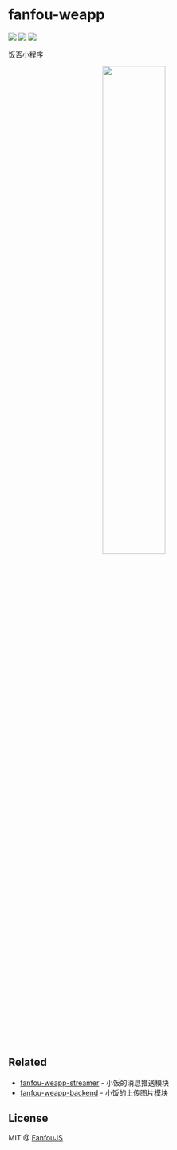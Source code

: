 # fanfou-weapp

[![](https://img.shields.io/travis/fanfoujs/fanfou-weapp/master.svg)](https://travis-ci.org/fanfoujs/fanfou-weapp)
[![](https://img.shields.io/github/license/fanfoujs/fanfou-weapp.svg)](https://github.com/fanfoujs/fanfou-weapp/blob/master/LICENSE)
[![](https://img.shields.io/badge/code_style-standard-brightgreen.svg)](https://standardjs.com)

饭否小程序

<center><img width="50%" height="50%" src="https://raw.githubusercontent.com/fanfoujs/fanfou-weapp/master/screenshot.png" /></center>

## Related

- [fanfou-weapp-streamer](https://github.com/fanfoujs/fanfou-weapp-streamer) - 小饭的消息推送模块
- [fanfou-weapp-backend](https://github.com/fanfoujs/fanfou-weapp-backend) - 小饭的上传图片模块

## License

MIT @ [FanfouJS](https://github.com/fanfoujs)
